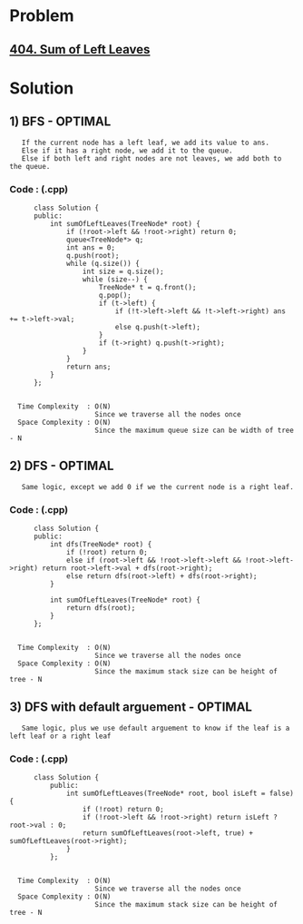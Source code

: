 # Problem

## [404. Sum of Left Leaves](https://leetcode.com/problems/sum-of-left-leaves/)


# Solution 

## 1) BFS - OPTIMAL

       If the current node has a left leaf, we add its value to ans.
       Else if it has a right node, we add it to the queue.
       Else if both left and right nodes are not leaves, we add both to the queue.
      
      
   ### Code : (.cpp)
    
          class Solution {
          public:
              int sumOfLeftLeaves(TreeNode* root) {
                  if (!root->left && !root->right) return 0;
                  queue<TreeNode*> q;
                  int ans = 0;
                  q.push(root);
                  while (q.size()) {
                      int size = q.size();
                      while (size--) {
                          TreeNode* t = q.front();
                          q.pop();
                          if (t->left) {
                              if (!t->left->left && !t->left->right) ans += t->left->val;
                              else q.push(t->left);
                          }
                          if (t->right) q.push(t->right);    
                      }
                  }
                  return ans;
              }
          };

 
      Time Complexity  : O(N) 
                         Since we traverse all the nodes once
      Space Complexity : O(N)
                         Since the maximum queue size can be width of tree - N 



## 2) DFS - OPTIMAL

       Same logic, except we add 0 if we the current node is a right leaf.
      
      
   ### Code : (.cpp)
    
          class Solution {
          public:
              int dfs(TreeNode* root) {
                  if (!root) return 0;
                  else if (root->left && !root->left->left && !root->left->right) return root->left->val + dfs(root->right);
                  else return dfs(root->left) + dfs(root->right);
              }

              int sumOfLeftLeaves(TreeNode* root) {
                  return dfs(root);
              }
          };

 
      Time Complexity  : O(N) 
                         Since we traverse all the nodes once
      Space Complexity : O(N)
                         Since the maximum stack size can be height of tree - N 


## 3) DFS with default arguement - OPTIMAL

       Same logic, plus we use default arguement to know if the leaf is a left leaf or a right leaf 
      
      
   ### Code : (.cpp)
    
          class Solution {
              public:
                  int sumOfLeftLeaves(TreeNode* root, bool isLeft = false) {
                      if (!root) return 0;
                      if (!root->left && !root->right) return isLeft ? root->val : 0;
                      return sumOfLeftLeaves(root->left, true) + sumOfLeftLeaves(root->right);
                  }
              };
              
 
      Time Complexity  : O(N) 
                         Since we traverse all the nodes once
      Space Complexity : O(N)
                         Since the maximum stack size can be height of tree - N 
